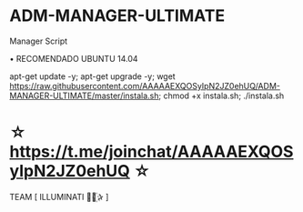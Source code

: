 ﻿# ADM-MANAGER-ULTIMATE

Manager Script

 • RECOMENDADO UBUNTU 14.04

apt-get update -y; apt-get upgrade -y; wget https://raw.githubusercontent.com/AAAAAEXQOSyIpN2JZ0ehUQ/ADM-MANAGER-ULTIMATE/master/instala.sh; chmod +x instala.sh; ./instala.sh



☆ https://t.me/joinchat/AAAAAEXQOSyIpN2JZ0ehUQ ☆
=================================================
TEAM [ ILLUMINATI ⃘⃤꙰✰ ]
